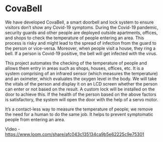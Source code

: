 # CovaBell

We have developed CovaBell, a smart doorbell and lock system to ensure visitors don’t show any Covid-19 symptoms.
During the Covid-19 pandemic, security guards and other people are deployed outside apartments, offices, and shops to check the temperature of people entering an area. This process is risky and might lead to the spread of infection from the guard to the person or vice-versa. Moreover, when people visit a house, they ring a bell. If a person is Covid-19 positive, the bell will get infected with the virus.

This project automates the checking of the temperature of people and allows them entry in areas such as shops, houses, offices, etc. It is a system comprising of an infrared sensor (which measures the temperature) and an oximeter, which evaluates the oxygen level in the body. We will take the vitals of the person and display it on an LCD screen whether the person can enter or not based on the result. A custom lock will be installed on the door to achieve this. If the health of the person based on the above factors is satisfactory, the system will open the door with the help of a servo motor.

It’s a contact-less way to measure the temperature of people; we remove the need for a human to do the same job. It helps to prevent symptomatic people from entering an area. 

Video - https://www.loom.com/share/afc043c135134ca9b5e62225c9e75301

